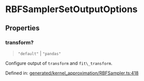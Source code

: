 # RBFSamplerSetOutputOptions

## Properties

### transform?

> `"default"` \| `"pandas"`

Configure output of `transform` and `fit\_transform`.

Defined in:  [generated/kernel\_approximation/RBFSampler.ts:418](https://github.com/transitive-bullshit/scikit-learn-ts/blob/b59c1ff/packages/sklearn/src/generated/kernel_approximation/RBFSampler.ts#L418)
